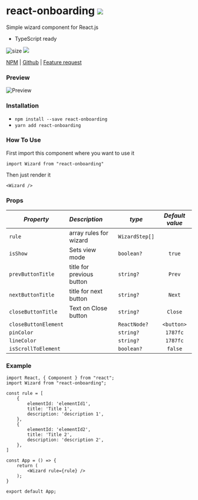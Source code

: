 # react-onboarding [![](https://img.shields.io/twitter/url/http/shields.io.svg?style=social?style=social)](https://github.com/ilyapasyuk/react-onboarding)
 
Simple wizard component for React.js
+ TypeScript ready

![size](https://img.shields.io/bundlephobia/min/react-onboarding.svg)
![](https://img.shields.io/npm/v/react-onboarding.svg?style=flat-square)

[NPM](https://www.npmjs.com/package/react-onboarding) |
[Github](https://github.com/ilyapasyuk/react-onboarding) |
[Feature request](https://github.com/ilyapasyuk/react-onboarding/issues/new)

### Preview
![Preview](https://github.com/ilyapasyuk/react-wizard-tour/assets/5953765/83f51ea6-4d00-4eec-8328-2c6c71c28325)




### Installation

* `npm install --save react-onboarding`
* `yarn add react-onboarding`

### How To Use

First import this component where you want to use it

`import Wizard from "react-onboarding"`

Then just render it

`<Wizard />`

### Props

| _Property_           | _Description_             | _type_         | _Default value_ |
|----------------------|:--------------------------|----------------|:---------------:|
| `rule`               | array rules for wizard    | `WizardStep[]` |                 |
| `isShow`             | Sets view mode            | `boolean?`     |     `true`      |
| `prevButtonTitle`    | title for previous button | `string?`      |     `Prev`      |
| `nextButtonTitle`    | title for next button     | `string?`      |     `Next`      |
| `closeButtonTitle`   | Text on Close button      | `string?`      |     `Close`     |
| `closeButtonElement` |                           | `ReactNode?`   |   `<button>`    |
| `pinColor`           |                           | `string?`      |    `1787fc`     |
| `lineColor`          |                           | `string?`      |    `1787fc`     |
| `isScrollToElement`  |                           | `boolean?`     |     `false`     |

### Example

``` tsx
import React, { Component } from "react";
import Wizard from "react-onboarding";

const rule = [
    {
        elementId: 'elementId1',
        title: 'Title 1',
        description: 'description 1',
    },
    {
        elementId: 'elementId2',
        title: 'Title 2',
        description: 'description 2',
    },
]

const App = () => {
    return (
        <Wizard rule={rule} />
    );
}

export default App;
```
